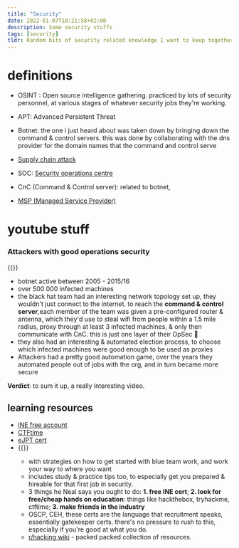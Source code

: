```yaml
---
title: "Security"
date: 2022-01-07T18:21:58+02:00
description: Some security stuffs
tags: [security]
tldr: Random bits of security related knowledge I want to keep together.
---
```



# definitions 
- OSINT : Open source intelligence gathering. practiced by lots of security personnel, at various stages of whatever security jobs they're working. 

- APT: Advanced Persistent Threat

- Botnet: the one i just heard about was taken down by bringing down the command & control servers. this was done by collaborating with the dns provider for the domain names that the command and control serve

- [Supply chain attack](https://securityintelligence.com/articles/supply-chain-attack-what-it-is-what-to-do/)

- SOC: [Security operations centre](https://www.mcafee.com/enterprise/en-us/security-awareness/operations/what-is-soc.html)

- CnC (Command & Control server): related to botnet,

-  [MSP (Managed Service Provider)](https://www.acronis.com/en-us/articles/msp/)
# youtube stuff
### Attackers with good operations security
{{<youtube zXmZnU2GdVk>}}
- botnet active between 2005 - 2015/16
- over 500 000 infected machines
- the black hat team had an interesting network topology set up, they wouldn't just connect to the internet. to reach the **command & control server**,each member of the team was given a pre-configured router & antenna, which they'd use to steal wifi from people within a 1.5 mile radius, proxy through at least 3 infected machines, & only then communicate with CnC. this is just one layer of their OpSec 🙌
- they also had an interesting & automated election process, to choose which infected machines were good enough to be used as proxies
- Attackers had a pretty good automation game, over the years they automated people out of jobs with the org, and in turn became more secure

**Verdict**: to sum it up, a really interesting video.

## learning resources
- [INE free account](https://checkout.ine.com/starter-pass)
- [CTFtime](https://ctftime.org/)
- [eJPT cert](https://elearnsecurity.com/product/ejpt-certification/)
- {{<youtube SFbV7sTSAlA>}}
  - with strategies on how to get started with blue team work, and work your way to where you want
  - includes study & practice tips too, to especially get you prepared & hireable for that first job in security.
  - 3 things he Neal says you ought to do: **1. free INE cert**; **2. look for free/cheap hands on education**: things like hackthebox, tryhackme, ctftime; **3. make friends in the industry**
  - OSCP, CEH, these certs are the language that recruitment speaks, essentially gatekeeper certs. there's no pressure to rush to this, especially if you're good at what you do.
  - [r/hacking wiki](https://old.reddit.com/r/hacking/wiki/index) - packed packed collection of resources.